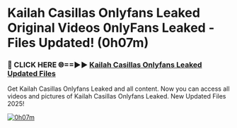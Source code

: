 # Kailah Casillas Onlyfans Leaked Original Videos 0nlyFans Leaked - Files Updated! (0h07m)

<h3>🔴 CLICK HERE 🌐==►► <a href="https://tinyurl.com/x26r9saj" rel="nofollow">Kailah Casillas Onlyfans Leaked Updated Files</a></h3>

Get Kailah Casillas Onlyfans Leaked and all content. Now you can access all videos and pictures of Kailah Casillas Onlyfans Leaked. New Updated Files 2025!

[![0h07m](https://i.imgur.com/LkgZPqh.gif)](https://tinyurl.com/x26r9saj)
